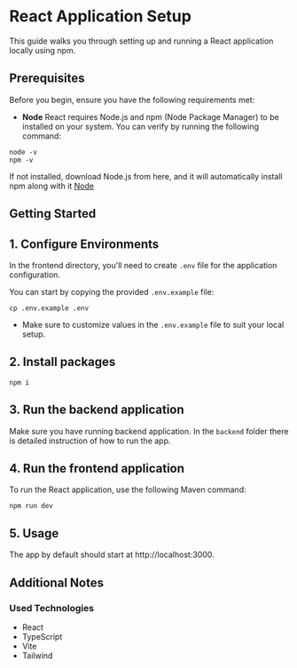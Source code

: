 # React Application Setup

This guide walks you through setting up and running a React application locally using npm.

## Prerequisites

Before you begin, ensure you have the following requirements met:

- **Node** React requires Node.js and npm (Node Package Manager) to be installed on your system. You can verify by running the following command:
```shell
node -v
npm -v
```
If not installed, download Node.js from here, and it will automatically install npm along with it [Node](https://nodejs.org/en/download/package-manager)

## Getting Started

## 1. Configure Environments

In the frontend directory, you'll need to create `.env` file for the application configuration.

You can start by copying the provided `.env.example` file:
```shell
cp .env.example .env
```

- Make sure to customize values in the `.env.example` file to suit your local setup.

## 2. Install packages

```shell
npm i
```

## 3. Run the backend application

Make sure you have running backend application. In the `backend` folder there is detailed instruction of how to run the app.

## 4. Run the frontend application
To run the React application, use the following Maven command:
```
npm run dev
```

## 5. Usage

The app by default should start at http://localhost:3000.

## Additional Notes

### Used Technologies
- React
- TypeScript
- Vite
- Tailwind
